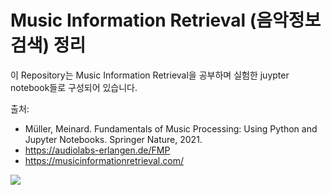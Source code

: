 # Music Information Retrieval (음악정보검색) 정리

이 Repository는 Music Information Retrieval을 공부하며 실험한 juypter notebook들로 구성되어 있습니다.

출처:
- Müller, Meinard. Fundamentals of Music Processing: Using Python and Jupyter Notebooks. Springer Nature, 2021.
- https://audiolabs-erlangen.de/FMP
- https://musicinformationretrieval.com/

<img src="https://images-na.ssl-images-amazon.com/images/I/51q5YtafVsL.jpg">
